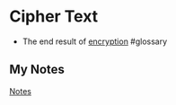 # Cipher Text
- The end result of [encryption](encryption.md) #glossary
## My Notes
[Notes](mynotes/cipher-text-notes.md)
